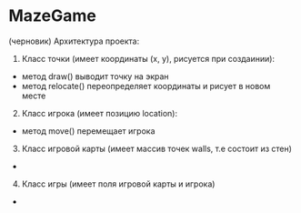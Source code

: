 # MazeGame
(черновик)
Архитектура проекта:
1. Класс точки (имеет координаты (x, y), рисуется при создаинии):
- метод draw() выводит точку на экран
- метод relocate() переопределяет координаты и рисует в новом месте
2. Класс игрока (имеет позицию location):
- метод move() перемещает игрока
3. Класс игровой карты (имеет массив точек walls, т.е состоит из стен)
-
4. Класс игры (имеет поля игровой карты и игрока)
-

